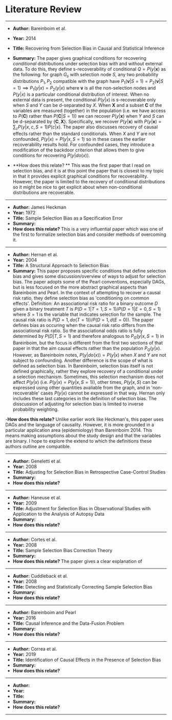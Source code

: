 # Literature Review

* * *

- **Author:**  Bareinboim et al.
- **Year:** 2014
- **Title:** Recovering from Selection Bias in Causal and Statistical Inference
- **Summary:** The paper gives graphical conditions for recovering $conditional$ distributions under selection bias with and without external data. To do this, they define s-recoverability of conditional $Q = P(y | \mathbf{x})$ as the following: for graph $G_s$ with selection node $S$, any two probability distributions $P_1, P_2$ compatible with the graph have $P_1(\mathbf{v} | S = 1) = P_2(\mathbf{v} | S = 1) \implies P_1(y | x) = P_2(y | x)$ where $\mathbf{v}$ is all the non-selection nodes and $P(y | x)$ is a particular conditional distribution of interest. When no external data is present, the conditional $P(y | x)$ is s-recoverable only when $S$ and $Y$ can be d-separated by $X$. When $\mathbf{X}$ and a subset $\mathbf{C}$ of the variables are measured (together) in the population (i.e. we have access to $P(\mathbf{C})$ rather than $P(\mathbf{C} | S = 1)$) we can recover $P(y | \mathbf{x})$ when $Y$ and $S$ can be d-separated by $\{\mathbf{C}, \mathbf{X}\}$. Specifically, we recover $P(y | \mathbf{x})$ with $P(y | \mathbf{x}) = \sum_c P(y | x, c, S = 1)P(c | x)$. The paper also discusses recovery of causal effects rather than the standard conditionals. When $X$ and $Y$ are not confounded, $P(y|x) = P(y|x, S= 1)$ so in these cases the earlier recoverability results hold. For confounded cases, they introduce a modification of the backdoor criterion that allows them to give conditions for recovering $P(y|do(x))$. 

- **How does this relate? ** This was the first paper that I read on selection bias, and it is at this point the paper that is closest to my topic in that it provides explicit graphical conditions for recoverability. However, the paper is limited to the recovery of conditional distributions so it might be nice to get explicit about when non-conditional distributions are recoverable.

* * *

- **Author:** James Heckman
- **Year:** 1972
- **Title:**  Sample Selection Bias as a Specification Error
- **Summary:**
- **How does this relate?** This is a very influential paper which was one of the first to formalize selection bias and consider methods of overcoming it. 

* * *

- **Author:** Hernan et al. 
- **Year:**  2004
- **Title:**  A Structural Approach to Selection Bias
- **Summary:** This paper proposes specific conditions that define selection bias and gives some discussion/overview of ways to adjust for selection bias. The paper adopts some of the Pearl conventions, especially DAGs, but is less focused on the more abstract graphical aspects than Bareinboim and  Pearl. In the context of attempting to recover a causal risk ratio, they define selection bias as 'conditioning on common effects'. Definition: An associational risk ratio for a binary outcome $D$ given a binary treatment $T$ is $P(D = 1 | T= 1, S = 1) / P(D = 1 | E = 0, S = 1)$ where $S= 1$ is the variable that indicates selection for the sample. The causal risk ratio is $P(D = 1, do(T= 1)) / P(D = 1, d(E = 0))$. The paper defines bias as occuring when the causal risk ratio differs from the associational risk ratio. So the associational odds ratio is fully determined by $P(D|T,S=1)$ and therefore analogous to $P_G(y|x, S = 1)$ in Bareinboim, but the focus is different from the first two sections of that paper in that the aim causal effects rather than the population $P_G(y|x)$. However, as Bareinboim notes, $P(y|do(x)) = P(y|x)$ when $X$ and $Y$ are not subject to confounding. Another difference is the scope of what is defined as selection bias. In Bareinboim, selection bias itself is not defined graphically, rather  they explore recovery of a conditional under a selection mechanism. Sometimes, this selection mechanism does not affect $P(y|x)$ (i.e. $P(y|x) = P(y|x, S= 1)$), other times, $P(y|x, S)$ can be expressed using other quantities avaliable from the graph, and in 'non-recoverable' cases $P(y|x)$ cannot be expressed in that way. Hernan only includes these last categories in the definition of selection bias. The disscussion of adjusting for selection bias is limited to inverse probability weighting.

-**How does this relate?** Unlike earlier work like Heckman's, this paper uses DAGs and the language of causality. However, it is more grounded in a particular application area (epidemiology) than Bareinboim 2014. This means making assumptions about the study design and that the variables are binary. I hope to explore the extend to which the definitions these authors outline are compatible.

* * *


- **Author:** Geneletti et al.
- **Year:** 2008
- **Title:**  Adjusting for Selection Bias in Retrospective Case-Control Studies
- **Summary:**
- **How does this relate?** 

* * *


- **Author:** Haneuse et al.
- **Year:** 2009
- **Title:**  Adjustment for Selection Bias in Observational Studies with Application to the Analysis of Autopsy Data
- **Summary:**
- **How does this relate?** 

* * *


- **Author:** Cortes et al.
- **Year:** 2008
- **Title:**  Sample Selection Bias Correction Theory
- **Summary:** 
- **How does this relate?** The paper gives a clear explanation of 

* * *


- **Author:** Cuddleback et al.
- **Year:** 2008
- **Title:** Detecting and Statistically Correcting Sample Selection Bias 
- **Summary:** 
- **How does this relate?** 

* * *


- **Author:**  Bareinboim and  Pearl
- **Year:** 2016
- **Title:**  Causal Inference and the Data-Fusion Problem
- **Summary:** 
- **How does this relate?** 

* * *

- **Author:** Correa et al.
- **Year:** 2019
- **Title:**  Identification of Causal Effects in the Presence of Selection Bias
- **Summary:** 
- **How does this relate?** 

* * *

- **Author:** 
- **Year:** 
- **Title:**  
- **Summary:**
- **How does this relate?** 

* * *